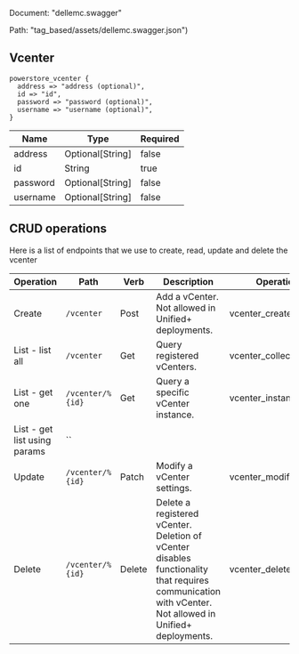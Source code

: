 Document: "dellemc.swagger"


Path: "tag_based/assets/dellemc.swagger.json")

## Vcenter



```puppet
powerstore_vcenter {
  address => "address (optional)",
  id => "id",
  password => "password (optional)",
  username => "username (optional)",
}
```

| Name        | Type           | Required       |
| ------------- | ------------- | ------------- |
|address | Optional[String] | false |
|id | String | true |
|password | Optional[String] | false |
|username | Optional[String] | false |



## CRUD operations

Here is a list of endpoints that we use to create, read, update and delete the vcenter

| Operation | Path | Verb | Description | OperationID |
| ------------- | ------------- | ------------- | ------------- | ------------- |
|Create|`/vcenter`|Post|Add a vCenter. Not allowed in Unified+ deployments.|vcenter_create|
|List - list all|`/vcenter`|Get|Query registered vCenters.|vcenter_collection_query|
|List - get one|`/vcenter/%{id}`|Get|Query a specific vCenter instance.|vcenter_instance_query|
|List - get list using params|``||||
|Update|`/vcenter/%{id}`|Patch|Modify a vCenter settings.|vcenter_modify|
|Delete|`/vcenter/%{id}`|Delete|Delete a registered vCenter. Deletion of vCenter disables functionality that requires communication with vCenter. Not allowed in Unified+ deployments.|vcenter_delete|
